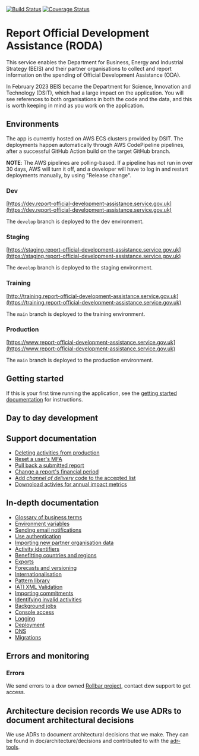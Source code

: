 [![Build Status](https://github.com/UKGovernmentBEIS/beis-report-official-development-assistance/workflows/CI/badge.svg?branch=develop)](https://github.com/UKGovernmentBEIS/beis-report-official-development-assistance/actions?query=branch%3Adevelop)
[![Coverage Status](https://coveralls.io/repos/github/UKGovernmentBEIS/beis-report-official-development-assistance/badge.svg?branch=develop)](https://coveralls.io/github/UKGovernmentBEIS/beis-report-official-development-assistance?branch=develop)

# Report Official Development Assistance (RODA)

This service enables the Department for Business, Energy and Industrial Strategy
(BEIS) and their partner organisations to collect and report information on the
spending of Official Development Assistance (ODA).

In February 2023 BEIS became the Department for Science, Innovation and
Technology (DSIT), which had a large impact on the application. You will
see references to both organisations in both the code and the data, and this is
worth keeping in mind as you work on the application.

## Environments
The app is currently hosted on AWS ECS clusters provided by DSIT. The
deployments happen automatically through AWS CodePipeline pipelines, after a
successful GitHub Action build on the target GitHub branch.

**NOTE**: The AWS pipelines are polling-based. If a pipeline has not run in over
30 days, AWS will turn it off, and a developer will have to log in and restart
deployments manually, by using "Release change".

### Dev

[https://dev.report-official-development-assistance.service.gov.uk](https://dev.report-official-development-assistance.service.gov.uk)

The `develop` branch is deployed to the dev environment.

### Staging

[https://staging.report-official-development-assistance.service.gov.uk](https://staging.report-official-development-assistance.service.gov.uk)

The `develop` branch is deployed to the staging environment.

### Training

[http://training.report-official-development-assistance.service.gov.uk](https://training.report-official-development-assistance.service.gov.uk)

The `main` branch is deployed to the training environment.

### Production

[https://www.report-official-development-assistance.service.gov.uk](https://www.report-official-development-assistance.service.gov.uk)

The `main` branch is deployed to the production environment.

## Getting started

If this is your first time running the application, see the [getting started
documentation](/doc/getting-started.md) for instructions.

## Day to day development

## Support documentation

- [Deleting activities from
  production](/doc/support/deleting-activities-production.md)
- [Reset a user's MFA](/doc/support/reset_mfa.md)
- [Pull back a submitted report](/doc/support/pull_back_submitted_report.md)
- [Change a report's financial period](/doc/support/change_financial_period.md)
- [Add _channel of delivery_ code to the accepted
  list](/doc/support/add_accepted_channel_of_delivery_code.md) 
- [Downoload activies for annual impact
  metrics](/doc/support/download_activities_for_annual_impact_metrics.md)

## In-depth documentation

- [Glossary of business terms](/doc/glossary.md)
- [Environment variables](/doc/environment-variables.md)
- [Sending email notifications](/doc/email-notifications.md)
- [Use authentication](/doc/authentication.md)
- [Importing new partner organisation
  data](/doc/importing-new-partner-organisation-data.md)
- [Activity identifiers](/doc/activity-identifiers.md)
- [Benefitting countries and regions](/doc/benefitting_countries_and_regions.md)
- [Exports](/doc/exports.md)
- [Forecasts and versioning](/doc/forecasts-and-versioning.md)
- [Internationalisation](/doc/i18n.md)
- [Pattern library](/doc/patterns.md)
- [IATI XML Validation](/doc/xml-validation.md)
- [Importing commitments](/doc/import-commitments.md)
- [Identifying invalid activities](/doc/utilities.md)
- [Background jobs](/doc/background-jobs.md)
- [Console access](/doc/console-access.md)
- [Logging](/doc/logging.md)
- [Deployment](/doc/deployment-process.md)
- [DNS](/doc/dns.md)
- [Migrations](/doc/migrations.md)

## Errors and monitoring

### Errors

We send errors to a dxw owned [Rollbar
project](https://rollbar.com/dxw/dsit-roda/), contact dxw support to get access.

## Architecture decision records We use ADRs to document architectural decisions
We use ADRs to document architectural decisions that we make. They can be found
in doc/architecture/decisions and contributed to with the
[adr-tools](https://github.com/npryce/adr-tools).

